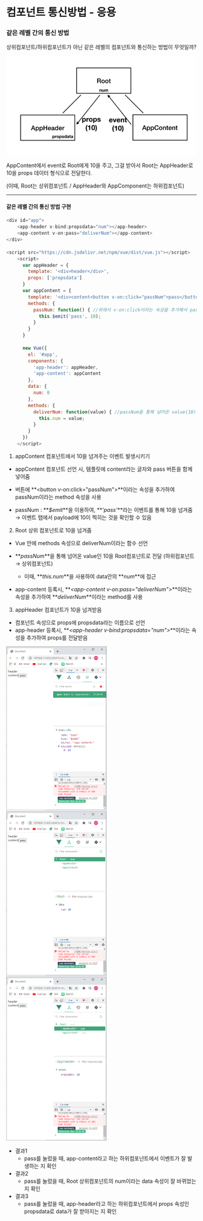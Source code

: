 # 컴포넌트 통신방법 - 응용

### 같은 레벨 간의 통신 방법

상위컴포넌트/하위컴포넌트가 아닌 같은 레벨의 컴포넌트와 통신하는 방법이 무엇일까?

<img src="./캡처15.PNG" alt="캡처15" style="zoom:67%;" />

AppContent에서 event로 Root에게 10을 주고, 그걸 받아서 Root는 AppHeader로 10을 props 데이터 형식으로 전달한다.

(이때, Root는 상위컴포넌트 / AppHeader와 AppComponent는 하위컴포넌트)



-----



#### 같은 레벨 간의 통신 방법 구현

```javascript
<div id="app">
    <app-header v-bind:propsdata="num"></app-header>
	<app-content v-on:pass="deliverNum"></app-content>
</div>

<script src="https://cdn.jsdelivr.net/npm/vue/dist/vue.js"></script>
    <script>
      var appHeader = {
        template: '<div>header</div>',
        props: ['propsdata']
      }
      var appContent = {
        template: '<div>content<button v-on:click="passNum">pass</button></div>', 
        methods: {
          passNum: function() { //위에서 v-on:click이라는 속성을 추가해서 passNum이라는 method로 전달할 수 있도록함
            this.$emit('pass', 10);
          }
        }
      }

      new Vue({
        el: '#app',
        components: {
          'app-header': appHeader,
          'app-content': appContent
        },
        data: { 
          num: 0
        },
        methods: {
          deliverNum: function(value) { //passNum을 통해 넘어온 value(10)을 상위컴포넌트인 Root 컴포넌트에 전달됨
            this.num = value;
          }
        }
      })
    </script>
```



1. appContent 컴포넌트에서 10을 넘겨주는 이벤트 발생시키기

+ appContent 컴포넌트 선언 시, 템플릿에 content라는 글자와 pass 버튼을 함께 넣어줌

+ 버튼에 **\<button v-on:click="passNum">**이라는 속성을 추가하여 passNum이라는 method 속성을 사용

+ passNum : **_$emit_**을 이용하여, **_'pass'_**라는 이벤트를 통해 10을 넘겨줌 → 이벤트 탭에서 payload에 10이 찍히는 것을 확인할 수 있음 

  

2. Root 상위 컴포넌트로 10을 넘겨줌

+ Vue 안에 methods 속성으로 deliverNum이라는 함수 선언

+ **_passNum_**을 통해 넘어온 value인 10을 Root컴포넌트로 전달 (하위컴포넌트 → 상위컴포넌트)

  + 이때, **_this.num_**을 사용하여 data안의 **_num_**에 접근

+ app-content 등록시, **_\<app-content v-on:pass="deliverNum">_**이라는 속성을 추가하여 **_deliverNum_**이라는 method를 사용

  

3. appHeader 컴포넌트가 10을 넘겨받음

+ 컴포넌트 속성으로 props에 propsdata라는 이름으로 선언
+ app-header 등록시, **_\<app-header v-bind:propsdata="num">_**이라는 속성을 추가하여 props를 전달받음

<img src="./캡처16.PNG" alt="캡처16" style="zoom: 50%;" /><img src="./캡처17.PNG" alt="캡처17" style="zoom: 50%;" /><img src="./캡처18.PNG" alt="캡처18" style="zoom: 50%;" />



+ 결과1
  + pass를 눌렀을 때, app-content라고 하는 하위컴포넌트에서 이벤트가 잘 발생하는 지 확인
+ 결과2
  + pass를 눌렀을 때, Root 상위컴포넌트의 num이라는 data 속성이 잘 바뀌었는 지 확인
+ 결과3
  + pass를 눌렀을 때, app-header라고 하는 하위컴포넌트에서 props 속성인 propsdata로 data가 잘 받아지는 지 확인